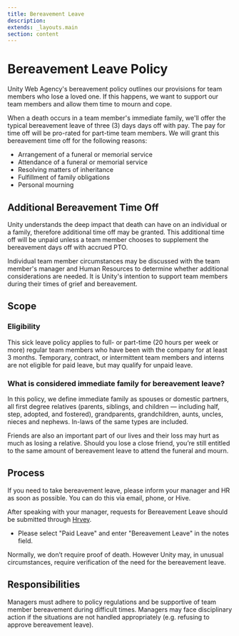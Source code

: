 ```yaml
---
title: Bereavement Leave
description:
extends: _layouts.main
section: content
---
```


# Bereavement Leave Policy

Unity Web Agency's bereavement policy outlines our provisions for team members who lose a loved one. If this happens, we want to support our team members and allow them time to mourn and cope.

When a death occurs in a team member's immediate family, we'll offer the typical bereavement leave of three (3) days days off with pay. The pay for time off will be pro-rated for part-time team members. We will grant this bereavement time off for the following reasons:

- Arrangement of a funeral or memorial service
- Attendance of a funeral or memorial service
- Resolving matters of inheritance
- Fulfillment of family obligations
- Personal mourning

## Additional Bereavement Time Off

Unity understands the deep impact that death can have on an individual or a family, therefore additional time off may be granted. This additional time off will be unpaid unless a team member chooses to supplement the bereavement days off with accrued PTO.

Individual team member circumstances may be discussed with the team member's manager and Human Resources to determine whether additional considerations are needed. It is Unity's intention to support team members during their times of grief and bereavement.

## Scope

### Eligibility

This sick leave policy applies to full- or part-time (20 hours per week or more) regular team members who have been with the company for at least 3 months. Temporary, contract, or intermittent team members and interns are not eligible for paid leave, but may qualify for unpaid leave.

### What is considered immediate family for bereavement leave?

In this policy, we define immediate family as spouses or domestic partners, all first degree relatives (parents, siblings, and children &mdash; including half, step, adopted, and fostered), grandparents, grandchildren, aunts, uncles, nieces and nephews. In-laws of the same types are included.

Friends are also an important part of our lives and their loss may hurt as much as losing a relative. Should you lose a close friend, you’re still entitled to the same amount of bereavement leave to attend the funeral and mourn.

## Process

If you need to take bereavement leave, please inform your manager and HR as soon as possible. You can do this via email, phone, or Hive.

After speaking with your manager, requests for Bereavement Leave should be submitted through [Hrvey](https://www.hrvey.com/dashboard).

- Please select "Paid Leave" and enter "Bereavement Leave" in the notes field.

Normally, we don’t require proof of death. However Unity may, in unusual circumstances, require verification of the need for the bereavement leave.

## Responsibilities

Managers must adhere to policy regulations and be supportive of team member bereavement during difficult times. Managers may face disciplinary action if the situations are not handled appropriately (e.g. refusing to approve bereavement leave).
